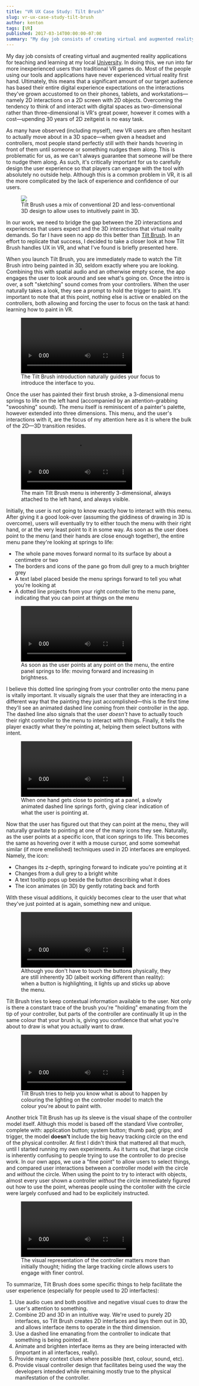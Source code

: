 ```yaml
---
title: "VR UX Case Study: Tilt Brush"
slug: vr-ux-case-study-tilt-brush
author: kenton
tags: [VR]
published: 2017-03-14T00:00:00-07:00
summary: "My day job consists of creating virtual and augmented reality applications for teaching and learning at my local University. In doing this, we run into far more inexperienced users than traditional VR games do. Most of the people using our tools and applications have never experienced virtual reality first hand. Ultimately, this means that a significant amount of our target audience has based their entire digital experience expectations on the interactions they've grown accustomed to on their phones, tablets, and workstations—namely 2D interactions on a 2D screen with 2D objects. Overcoming the tendency to think of and interact with digital spaces as two-dimensional rather than three-dimensional is VR's great power, however it comes with a cost—upending 30 years of 2D zeitgeist is no easy task."
---
```


My day job consists of creating virtual and augmented reality applications for teaching and learning at my local [University](https://www.ualberta.ca/). In doing this, we run into far more inexperienced users than traditional VR games do. Most of the people using our tools and applications have never experienced virtual reality first hand. Ultimately, this means that a significant amount of our target audience has based their entire digital experience expectations on the interactions they've grown accustomed to on their phones, tablets, and workstations—namely 2D interactions on a 2D screen with 2D objects. Overcoming the tendency to think of and interact with digital spaces as two-dimensional rather than three-dimensional is VR's great power, however it comes with a cost—upending 30 years of 2D zeitgeist is no easy task.

As many have observed (including myself), new VR users are often hesitant to actually move about in a 3D space—when given a headset and controllers, most people stand perfectly still with their hands hovering in front of them until someone or something nudges them along. This is problematic for us, as we can't always guarantee that someone _will_ be there to nudge them along. As such, it's critically important for us to carefully design the user experience so that players can engage with the tool with absolutely no outside help. Although this is a common problem in VR, it is all the more complicated by the lack of experience and confidence of our users.

<figure>
    <img src="/images/vr-ux-case-study-tilt-brush/tilt-brush.jpg">
	<figcaption>Tilt Brush uses a mix of conventional 2D and less-conventional 3D design to allow uses to intuitively paint in 3D.</figcaption>
</figure>

In our work, we need to bridge the gap between the 2D interactions and experiences that users expect and the 3D interactions that virtual reality demands. So far I have seen no app do this better than [Tilt Brush](https://www.tiltbrush.com/). In an effort to replicate that success, I decided to take a closer look at how Tilt Brush handles UX in VR, and what I've found is briefly presented here.

When you launch Tilt Brush, you are immediately made to watch the Tilt Brush intro being painted in 3D, seldom exactly where you are looking. Combining this with spatial audio and an otherwise empty scene, the app engages the user to look around and see what's going on. Once the intro is over, a soft "sketching" sound comes from your controllers. When the user naturally takes a look, they see a prompt to hold the trigger to paint. It's important to note that at this point, nothing else is active or enabled on the controllers, both allowing and forcing the user to focus on the task at hand: learning how to paint in VR.

<figure>
    <video autoplay loop>
        <source src="/images/vr-ux-case-study-tilt-brush/intro-sequence.webm" type="video/webm">
        <source src="/images/vr-ux-case-study-tilt-brush/intro-sequence.mp4" type="video/mp4">
    </video>
	<figcaption>The Tilt Brush introduction naturally guides your focus to introduce the interface to you.</figcaption>
</figure>

Once the user has painted their first brush stroke, a 3-dimensional menu springs to life on the left hand (accompanied by an attention-grabbing "swooshing" sound). The menu itself is reminiscent of a painter's palette, however extended into three dimensions. This menu, and the user's interactions with it, are the focus of my attention here as it is where the bulk of the 2D—3D transition resides.

<figure>
    <video autoplay loop>
        <source src="/images/vr-ux-case-study-tilt-brush/dimensionality-of-menu.webm" type="video/webm">
        <source src="/images/vr-ux-case-study-tilt-brush/dimensionality-of-menu.mp4" type="video/mp4">
    </video>
	<figcaption>The main Tilt Brush menu is inherently 3-dimensional, always attached to the left hand, and always visible.</figcaption>
</figure>

Initially, the user is not going to know exactly how to interact with this menu. After giving it a good look-over (assuming the giddiness of drawing in 3D is overcome), users will eventually try to either touch the menu with their right hand, or at the very least point to it in some way. As soon as the user does point to the menu (and their hands are close enough together), the entire menu pane they're looking at springs to life:

* The whole pane moves forward normal to its surface by about a centimetre or two
* The borders and icons of the pane go from dull grey to a much brighter grey
* A text label placed beside the menu springs forward to tell you what you're looking at
* A dotted line projects from your right controller to the menu pane, indicating that you can point at things on the menu

<figure>
    <video autoplay loop>
        <source src="/images/vr-ux-case-study-tilt-brush/backpane-highlighting.webm" type="video/webm">
        <source src="/images/vr-ux-case-study-tilt-brush/backpane-highlighting.mp4" type="video/mp4">
    </video>
	<figcaption>As soon as the user points at any point on the menu, the entire panel springs to life: moving forward and increasing in brightness.</figcaption>
</figure>

I believe this dotted line springing from your controller onto the menu pane is vitally important. It visually signals the user that they are interacting in a different way that the painting they just accomplished—this is the first time they'll see an animated dashed line coming from their controller in the app. The dashed line also signals that the user _doesn't_ have to actually touch their right controller to the menu to interact with things. Finally, it tells the player exactly what they're pointing at, helping them select buttons with intent.

<figure>
    <video autoplay loop>
        <source src="/images/vr-ux-case-study-tilt-brush/animated-dashed-pointer.webm" type="video/webm">
        <source src="/images/vr-ux-case-study-tilt-brush/animated-dashed-pointer.mp4" type="video/mp4">
    </video>
	<figcaption>When one hand gets close to pointing at a panel, a slowly animated dashed line springs forth, giving clear indication of what the user is pointing at.</figcaption>
</figure>

Now that the user has figured out that they can point at the menu, they will naturally gravitate to pointing at one of the many icons they see. Naturally, as the user points at a specific icon, that icon springs to life. This becomes the same as hovering over it with a mouse cursor, and some somewhat similar (if more emellished) techniques used in 2D interfaces are employed. Namely, the icon:

* Changes its z-depth, springing forward to indicate you're pointing at it
* Changes from a dull grey to a bright white
* A text tooltip pops up beside the button describing what it does
* The icon animates (in 3D) by gently rotating back and forth

With these visual additions, it quickly becomes clear to the user that what they've just pointed at is again, something new and unique.

<figure>
    <video autoplay loop>
        <source src="/images/vr-ux-case-study-tilt-brush/dimensionality-of-buttons.webm" type="video/webm">
        <source src="/images/vr-ux-case-study-tilt-brush/dimensionality-of-buttons.mp4" type="video/mp4">
    </video>
	<figcaption>Although you don't have to touch the buttons physically, they are still inherently 3D (albeit working different than reality): when a button is highlighting, it lights up and sticks up above the menu.</figcaption>
</figure>

Tilt Brush tries to keep contextual information available to the user. Not only is there a constant trace of the brush you're "holding" emanating from the tip of your controller, but parts of the controller are continually lit up in the same colour that your brush is, giving you confidence that what you're about to draw is what you actually want to draw.

<figure>
    <video autoplay loop>
        <source src="/images/vr-ux-case-study-tilt-brush/colour-hint-on-controller.webm" type="video/webm">
        <source src="/images/vr-ux-case-study-tilt-brush/colour-hint-on-controller.mp4" type="video/mp4">
    </video>
	<figcaption>Tilt Brush tries to help you know what is about to happen by colouring the lighting on the controller model to match the colour you're about to paint with.</figcaption>
</figure>

Another trick Tilt Brush has up its sleeve is the visual shape of the controller model itself. Althugh this model is based off the standard Vive controller, complete with: application button; system button; thumb pad; grips; and trigger, the model **doesn't** include the big heavy tracking circle on the end of the physical controller. At first I didn't think that mattered all that much, until I started running my own experiments. As it turns out, that large circle is inherently confusing to people trying to use the controller to do precise work. In our own apps, we use a "fine point" to allow users to select things, and compared user interactions between a controller model _with_ the circle and _without_ the circle. When using the point to try to interact with objects, almost every user shown a controller _without_ the circle immediately figured out how to use the point, whereas people using the contoller _with_ the circle were largely confused and had to be explicitely instructed.

<figure>
    <video autoplay loop>
        <source src="/images/vr-ux-case-study-tilt-brush/controller-design.webm" type="video/webm">
        <source src="/images/vr-ux-case-study-tilt-brush/controller-design.mp4" type="video/mp4">
    </video>
	<figcaption>The visual representation of the controller matters more than initially thought; hiding the large tracking circle allows users to engage with finer control.</figcaption>
</figure>

To summarize, Tilt Brush does some specific things to help facilitate the user experience (especially for people used to 2D interfactes):

1. Use audio cues and both positive and negative visual cues to draw the user's attention to something.
2. Combine 2D and 3D in an intuitive way. We're used to purely 2D interfaces, so Tilt Brush creates 2D interfaces and lays them out in 3D, and allows interface items to operate in the third dimension.
3. Use a dashed line emanating from the controller to indicate that something is being pointed at.
4. Animate and brighten interface items as they are being interacted with (important in all interfaces, really).
5. Provide many context clues where possible (text, colour, sound, etc).
6. Provide visual controller design that facilitates being used the way the developers intended while remaining mostly true to the physical manifestation of the controller.